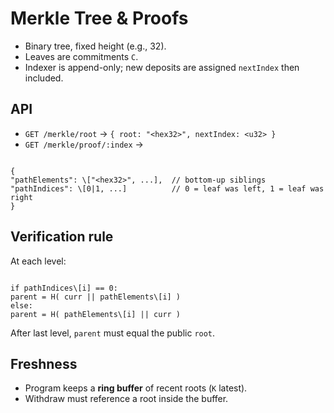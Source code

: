 # Merkle Tree & Proofs

- Binary tree, fixed height (e.g., 32).
- Leaves are commitments `C`.
- Indexer is append-only; new deposits are assigned `nextIndex` then included.

## API

- `GET /merkle/root` → `{ root: "<hex32>", nextIndex: <u32> }`
- `GET /merkle/proof/:index` → 
```

{
"pathElements": \["<hex32>", ...],  // bottom-up siblings
"pathIndices": \[0|1, ...]          // 0 = leaf was left, 1 = leaf was right
}

```

## Verification rule
At each level:
```

if pathIndices\[i] == 0:
parent = H( curr || pathElements\[i] )
else:
parent = H( pathElements\[i] || curr )

```
After last level, `parent` must equal the public `root`.

## Freshness
- Program keeps a **ring buffer** of recent roots (`K` latest).
- Withdraw must reference a root inside the buffer.